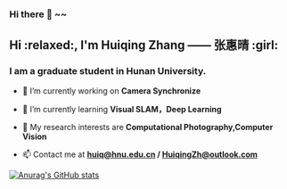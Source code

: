 ### Hi there :tiger: ~~

<h2>Hi :relaxed:, I'm Huiqing Zhang —— 张惠晴 :girl: </h1>
<h3>I am a graduate student in Hunan University.</h3>

- 🔭 I’m currently working on **Camera Synchronize**

- 🌱 I’m currently learning **Visual SLAM，Deep Learning**

- :cherries: My research interests are **Computational Photography,Computer Vision**

- 📫 Contact me at **huiq@hnu.edu.cn / HuiqingZh@outlook.com**

[![Anurag's GitHub stats](https://github-readme-stats.vercel.app/api?username=kikihqq)](https://github.com/anuraghazra/github-readme-stats)

<!--
**Kikihqq/Kikihqq** is a ✨ _special_ ✨ repository because its `README.md` (this file) appears on your GitHub profile.>


